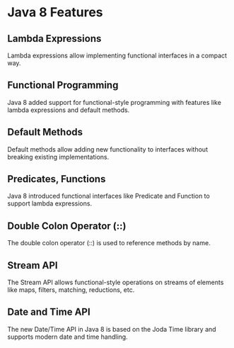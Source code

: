 # Java 8 Features

## Lambda Expressions
Lambda expressions allow implementing functional interfaces in a compact way.

## Functional Programming 
Java 8 added support for functional-style programming with features like lambda expressions and default methods.

## Default Methods
Default methods allow adding new functionality to interfaces without breaking existing implementations.

## Predicates, Functions
Java 8 introduced functional interfaces like Predicate and Function to support lambda expressions. 

## Double Colon Operator (::)
The double colon operator (::) is used to reference methods by name.

## Stream API
The Stream API allows functional-style operations on streams of elements like maps, filters, matching, reductions, etc.

## Date and Time API
The new Date/Time API in Java 8 is based on the Joda Time library and supports modern date and time handling.
